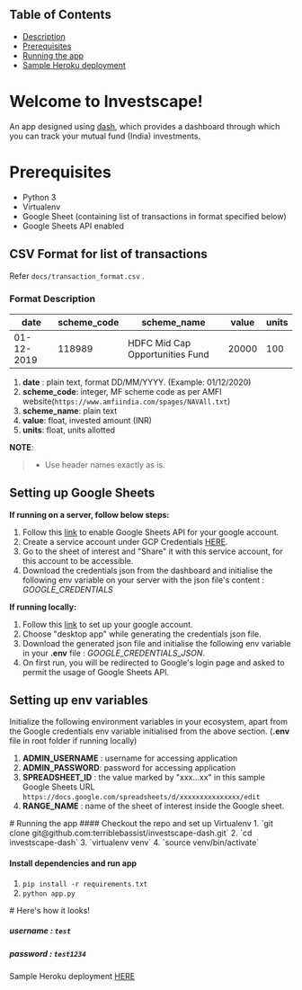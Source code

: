 
## Table of Contents  
- [Description]("#description")
- [Prerequisites]("#prerequisites")
- [Running the app]("#running")
- [Sample Heroku deployment]("#sample")

<a name="description" />

# Welcome to Investscape!

An app designed using [dash](https://dash.plotly.com/), which provides a dashboard through which you can track your mutual fund (India) investments.

  
<a name="prerequisites" />

# Prerequisites
- Python 3
- Virtualenv
- Google Sheet (containing list of transactions in format specified below)
- Google Sheets API enabled

## CSV Format for list of transactions
Refer ```docs/transaction_format.csv``` .

### Format Description
| date | scheme_code | scheme_name | value | units |
|--|--|--|--|--|
| 01-12-2019 | 118989 | HDFC Mid Cap Opportunities Fund | 20000 | 100

1.  **date** : plain text, format DD/MM/YYYY. (Example: 01/12/2020)
2.  **scheme_code**: integer, MF scheme code as per AMFI website(```https://www.amfiindia.com/spages/NAVAll.txt```)
3.  **scheme_name**: plain text
4.  **value**: float, invested amount (INR)
5.  **units**: float, units allotted

**NOTE**:
>  - Use header names exactly as is.

## Setting up Google Sheets
**If running on a server, follow below steps:**
1. Follow this [link](https://console.cloud.google.com/apis/library/sheets.googleapis.com?q=sheets&id=739c20c5-5641-41e8-a938-e55ddc082ad1&project=quickstart-1616971299388) to enable Google Sheets API for your google account.
2. Create a service account under GCP Credentials [HERE](https://console.cloud.google.com/apis/credentials).
3. Go to the sheet of interest and "Share" it with this service account, for this account to be accessible.
4. Download the credentials json from the dashboard and initialise the following env variable on your server with the json file's content : *GOOGLE_CREDENTIALS*

**If running locally:**
1. Follow this [link](https://developers.google.com/sheets/api/quickstart/python) to set up your google account.
2. Choose "desktop app" while generating the credentials json file.
3. Download the generated json file and initialise the following env variable in your **.env** file : *GOOGLE_CREDENTIALS_JSON*.
4. On first run, you will be redirected to Google's login page and asked to permit the usage of Google Sheets API.

## Setting up env variables
Initialize the following environment variables in your ecosystem, apart from the Google credentials env variable initialised from the above section. (**.env** file in root folder if running locally)
1.  **ADMIN_USERNAME** : username for accessing application
2.  **ADMIN_PASSWORD**: password for accessing application
3.  **SPREADSHEET_ID** : the value marked by "xxx...xx" in this sample Google Sheets URL ```https://docs.google.com/spreadsheets/d/xxxxxxxxxxxxxxx/edit```
4.  **RANGE_NAME** : name of the sheet of interest inside the Google sheet.

  <a name="running" />
# Running the app
#### Checkout the repo and set up Virtualenv
1.  `git clone git@github.com:terriblebassist/investscape-dash.git`
2.  `cd investscape-dash`
3.  `virtualenv venv`
4.  `source venv/bin/activate`

#### Install dependencies and run app
1.  `pip install -r requirements.txt`
2.  `python app.py`

<a name="sample" />
# Here's how it looks!

##### username :  ```test```  
##### password :  ```test1234```  
Sample Heroku deployment [HERE](https://investscape-dash-int.herokuapp.com)